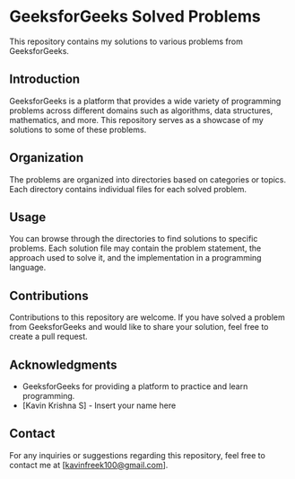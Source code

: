 # GeeksforGeeks Solved Problems

This repository contains my solutions to various problems from GeeksforGeeks.

## Introduction

GeeksforGeeks is a platform that provides a wide variety of programming problems across different domains such as algorithms, data structures, mathematics, and more. This repository serves as a showcase of my solutions to some of these problems.

## Organization

The problems are organized into directories based on categories or topics. Each directory contains individual files for each solved problem.

## Usage

You can browse through the directories to find solutions to specific problems. Each solution file may contain the problem statement, the approach used to solve it, and the implementation in a programming language.

## Contributions

Contributions to this repository are welcome. If you have solved a problem from GeeksforGeeks and would like to share your solution, feel free to create a pull request.

## Acknowledgments

- GeeksforGeeks for providing a platform to practice and learn programming.
- [Kavin Krishna S] - Insert your name here

## Contact

For any inquiries or suggestions regarding this repository, feel free to contact me at [kavinfreek100@gmail.com].

